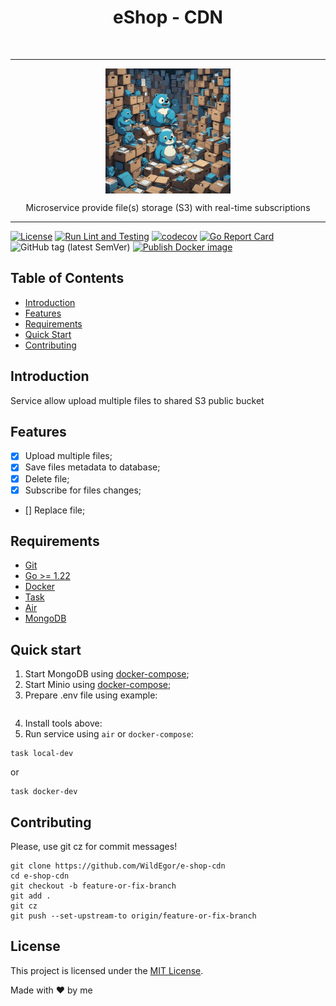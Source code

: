<h1 align="center"> eShop - CDN </h1> <br>
<hr>
<div>
    <img src="assets/logo.png" width="200" height="200" style="display: block;margin-left: auto;margin-right: auto;">
</div>
<p align="center">
  Microservice provide file(s) storage (S3) with real-time subscriptions
</p>
<hr>

[![License](https://img.shields.io/badge/License-MIT-blue.svg)](https://opensource.org/licenses/MIT)
[![Run Lint and Testing](https://github.com/WildEgor/e-shop-support-bot/actions/workflows/lint.yml/badge.svg)](https://github.com/WildEgor/e-shop-cdn/actions/workflows/lint.yml)
[![codecov](https://codecov.io/gh/WildEgor/e-shop-cdn/branch/develop/graph/badge.svg)](https://codecov.io/gh/WildEgor/e-shop-cdn/branch/develop)
[![Go Report Card](https://goreportcard.com/badge/github.com/WildEgor/e-shop-cdn)](https://goreportcard.com/report/github.com/WildEgor/e-shop-cdn)
![GitHub tag (latest SemVer)](https://img.shields.io/github/v/tag/WildEgor/e-shop-cdn)
[![Publish Docker image](https://github.com/WildEgor/e-shop-cdn/actions/workflows/publish.yml/badge.svg)](https://hub.docker.com/repository/docker/wildegor/e-shop-cdn)

## Table of Contents
- [Introduction](#introduction)
- [Features](#features)
- [Requirements](#requirements)
- [Quick Start](#quick-start)
- [Contributing](#contributing)

## Introduction

Service allow upload multiple files to shared S3 public bucket

## Features

- [x] Upload multiple files;
- [x] Save files metadata to database;
- [x] Delete file;
- [x] Subscribe for files changes;
- [] Replace file;

## Requirements

- [Git](http://git-scm.com/)
- [Go >= 1.22](https://go.dev/dl/)
- [Docker](https://www.docker.com/products/docker-desktop/)
- [Task](https://taskfile.dev/installation/)
- [Air](https://github.com/cosmtrek/air?tab=readme-ov-file#via-go-install-recommended)
- [MongoDB](https://www.mongodb.com/)

## Quick start

1. Start MongoDB using [docker-compose](https://github.com/WildEgor/e-shop-dot/blob/develop/docker-compose.yaml#L130);
2. Start Minio using [docker-compose](https://github.com/WildEgor/e-shop-dot/blob/develop/docker-compose.yaml#L162);
3. Prepare .env file using example:
```text

```
4. Install tools above:
5. Run service using ```air``` or ```docker-compose```:
```shell
task local-dev
```
or
```shell
task docker-dev
```

## Contributing

Please, use git cz for commit messages!
```shell
git clone https://github.com/WildEgor/e-shop-cdn
cd e-shop-cdn
git checkout -b feature-or-fix-branch
git add .
git cz
git push --set-upstream-to origin/feature-or-fix-branch
```

## License

<p>This project is licensed under the <a href="LICENSE">MIT License</a>.</p>

Made with ❤️ by me
